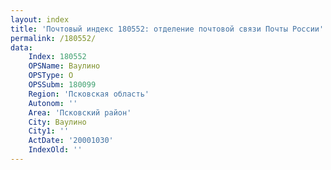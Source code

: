 ```yaml
---
layout: index
title: 'Почтовый индекс 180552: отделение почтовой связи Почты России'
permalink: /180552/
data:
    Index: 180552
    OPSName: Ваулино
    OPSType: О
    OPSSubm: 180099
    Region: 'Псковская область'
    Autonom: ''
    Area: 'Псковский район'
    City: Ваулино
    City1: ''
    ActDate: '20001030'
    IndexOld: ''
---
```

